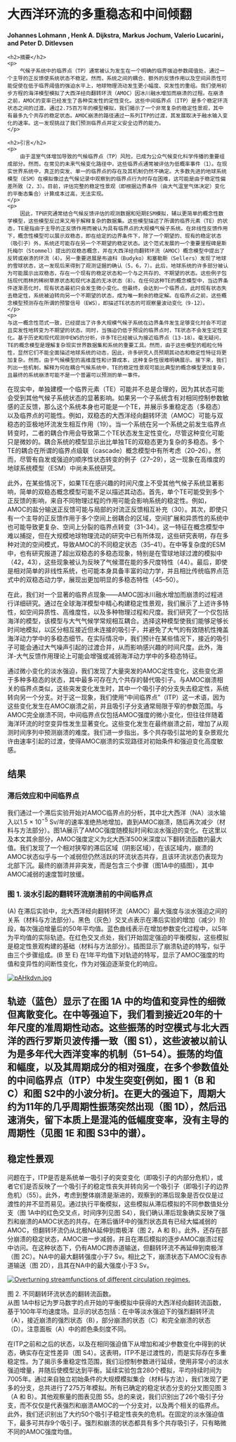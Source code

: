 <html lang="zh-CN">
<head>
    <meta charset="UTF-8">
    <meta name="viewport" content="width=device-width, initial-scale=1.0">
    <title>大西洋环流的多重稳态和中间倾翻</title>
    <script type="text/javascript" src="https://cdn.jsdelivr.net/npm/mathjax@2.7.7/MathJax.js?config=TeX-MML-AM_CHTML"></script>
</head>
<body>
    <h1>大西洋环流的多重稳态和中间倾翻</h1>
    <p><b>Johannes Lohmann , Henk A. Dijkstra, Markus Jochum, Valerio Lucarini， and Peter D. Ditlevsen </b><br>
    </p>

    <h2>摘要</h2>
    <p>
        气候子系统中的临界点（TP）通常被认为发生在一个明确的临界强迫参数阈值处，通过一个主导的正反馈使系统状态不稳定。然而，系统之间的耦合、额外的反馈作用以及空间异质性可能促使在低于临界阈值的强迫水平上，地球物理流动发生更小幅度、突发性的重组。我们使用初步方程的海洋模型模拟了大西洋经向翻转环流（AMOC）因冰川融水增加而崩溃的过程。在崩溃之前，AMOC的变率已经发生了各种突发性的定性变化。这些中间临界点（ITP）是多个稳定环流状态之间的过渡。通过2.75百万年的模型模拟，我们揭示了一个非常复杂的稳定性景观，其中有最多九个共存的稳定状态。AMOC崩溃的路径通过一系列ITP的过渡，其发展取决于融水输入变化的速率。这一发现挑战了我们预测临界点并定义安全边界的能力。
    </p>

    <h2>引言</h2>
    <p>
        由于温室气体增加导致的气候临界点（TP）风险，已成为公众气候变化科学传播的重要组成部分。然而，在常见的未来气候变化路径中，这些临界点通常被评估为低概率事件（1）。在现实世界系统中，真正的突发、单一的临界点的存在及其机制仍然不确定。大多数先进的地球系统模型（ESM）在模拟像过去气候记录中观察到的临界点行为时存在困难，这可能是由于稳定性偏差所致（2，3）。目前，评估完整的稳定性景观（即根据边界条件（由大气温室气体决定）变化的平衡态集合）计算成本过高，无法实现。
    </p>
    <p>
        因此，TP研究通常结合气候反馈评估的观测数据和短期ESM模拟，辅以更简单的概念性数学模型，这些模型反过来又用于解释复杂的数据集。这些模型描述了所谓的临界元素（TE）的状态，TE是指由于主导的正反馈作用而被认为具有临界点的大规模气候子系统。在非线性反馈作用下，概念性模型可以展示双稳态，即在给定的边界条件下，除了一个期望的、现有的稳定状态（吸引子）外，系统还可能存在另一个不期望的稳定状态。这个范式发展的一个重要里程碑是斯托梅尔（Stommel）提出的双稳态概念，并在大西洋经向翻转环流（AMOC）概念模型中提出了反转或崩溃的环流（4）。另一重要进展是布迪科（Budyko）和塞勒斯（Sellers）发现了地球的雪球状态，这一发现后来得到了观测证据的确认（5，6，7）。此后，地球系统的许多部分被认为可能展示出双稳态，存在一个现有的稳定状态和一个与之共存的、不期望的状态。这些例子包括现代雨林的稀树草原状态和现代冰盖的无冰状态（8）。在任何这种TE的概念模型中，当边界条件逐渐恶化时，现有状态最初只会发生微小变化。但最终，会达到一个临界点，此时现有状态失去稳定性，系统被迫转向另一个不期望的状态，成为唯一剩余的稳定解。在临界点之前，这些概念模型预测存在所谓的预警信号（EWS），即描述TE状态的可观察量波动变化（9-12）。
    </p>
    <p>
    与这一概念性范式一致，已经提出了许多大规模气候子系统在边界条件发生足够变化时会不可逆且突发性地转变为不期望的状态。同时，当强迫仍低于预设的临界点时，TE状态不会发生定性变化。基于历史和现代观测中EWS的分析，许多TE已经被认为接近临界点（13-18）。毫无疑问，TE的概念模型是理解复杂现实世界数据集和系统的重要工具。然而，由于这些模型的粗粒化特性，显然它们不能全面描述地球系统的动态，因此，许多研究人员预期其动态和稳定性特征将更加复杂。然而，由于气候模型的高维度性和计算成本，这种复杂性很难明确展示。接下来，我们列出一些机制，解释为何在耦合气候系统中，TE的稳定性景观可能比典型的概念模型更加复杂，且最终的系统崩溃可能不是一个普遍可以预测的单一事件。
</p>

<p>
    在现实中，单独建模一个临界元素（TE）可能并不总是合理的，因为其状态可能会受到其他气候子系统状态的显著影响。如果另一个子系统含有对相同控制参数敏感的正反馈，那么这个系统本身也可能是一个TE，并展示多重稳定态（多稳态）以及临界点的可能性。例如，双稳态的大西洋经向翻转环流（AMOC）可能与双稳态的亚极地环流发生相互作用（19）。当一个系统在另一个系统之前发生临界点转变时，二者的耦合作用会导致第二个TE状态发生定性变化，尽管这种变化可能只是微妙的。耦合系统的模型显示出比单独TE的双稳态更为复杂的多稳态。多个TE的耦合在所谓的临界点级联（cascade）概念模型中有所考虑（20–26）。然而，尽管有自发或强迫的顺序性状态转变的例子（27–29），这一现象在高维度的地球系统模型（ESM）中尚未系统研究。
</p>

<p>
    此外，在某些情况下，如果TE在感兴趣的时间尺度上不受其他气候子系统显著影响，简单的双稳态概念模型可能不足以描述其动态。首先，单个TE可能受到多个正反馈的影响，来自不同物理过程的作用可能会影响系统的稳定性。例如，AMOC的盐分输送正反馈可能与局部的对流正反馈相互补充（30）。其次，即使只有一个主导的正反馈作用于多个空间上弱耦合的区域，空间扩展和异质性的系统中也可能导致更复杂、空间上分裂的临界点转变（31–34）。这一特征在概念模型中难以捕捉，但在大规模地球物理流动的研究中已有所体现，这些研究表明，存在多种对流的空间模式，导致AMOC的不同稳定状态（35–41）。在中等复杂度的ESM中，也有研究报道了超出双稳态的多稳态现象，特别是在雪球地球过渡的模拟中（42，43），这些现象被认为反映了气候潜在能的多尺度特性（44）。最后，即使是相对简单的非线性系统，也可能本身具备丰富的动力学，并且相比传统临界点范式中的双稳态动力学，展现出更加明显的多稳态特性（45–50）。
</p>

<p>
    在此，我们对一个显著的临界点现象——AMOC因冰川融水增加而崩溃的过程进行详细研究。通过在全球海洋模型中精心构建稳定性景观，我们展示了上述许多特性，如空间异质性、高维度性，以及多种物理过程和尺度。我们研究了一个仅包括海洋的模型，该模型与大气气候学常规相互耦合。选择这种模型使我们能够足够长时间地模拟，以区分相互接近但未连接的吸引子，并避免了大气的有效随机性掩盖海洋动力学中的多稳态细节。在实际情况中，我们预计在某些情况下，接近的吸引子可能会通过大气噪声引起的过渡合并，从而影响感兴趣的时间尺度。此外，海洋-大气反馈作用理论上可能会增强或减弱海洋动力学中的多稳态特征。
</p>

<p>
    通过微小变化的淡水强迫，我们发现了大量突发的AMOC定性变化，这些变化源于多种多稳态的状态，其中最多可存在九个共存的替代吸引子。与AMOC崩溃相关的临界点类似，这些突发变化发生时，其中一个吸引子的分支失去稳定性，系统转向另一个分支。对于这一现象，我们使用“中间临界点”（ITP）这一术语，因为这些变化发生在AMOC崩溃之前，并且吸引子分支通常局限于窄的参数范围。与AMOC完全崩溃不同，中间临界点仅包括AMOC强度的微小变化，但往往伴随着海洋环流的时空变异性发生显著变化。这些变化发生在最终崩溃之前，增加了从观测时间序列中预测崩溃的难度。我们进一步指出，多个共存吸引盆地的复杂景观允许由速率引起的过渡，使得AMOC崩溃的实现路径对初始条件和强迫变化高度敏感。
</p>
<h2>结果</h2>

<h3>滞后效应和中间临界点</h3>

<p>我们通过一个滞后实验开始对AMOC临界点的分析，其中北大西洋（NA）淡水输入以1.5 × 10<sup>−5</sup> Sv/年的速率准绝热地增加，直到AMOC崩溃，随后再次减少（材料与方法部分）。图1A展示了AMOC强度随模拟时间和淡水强迫的变化。在这里以及本文其余部分，AMOC强度定义为北大西洋500米深度以下翻转流函数的最大值。我们发现了一个相对狭窄的滞后区域（阴影区域），在该区域内，崩溃的AMOC状态似乎与一个减弱但仍然活跃的环流状态共存，且该环流状态仍表现为北部下沉。最终的崩溃并非突发，而是包含三个步骤（图1A中的插图），其中AMOC减弱的速度暂时放缓。</p>
<h3>图 1. 淡水引起的翻转环流崩溃前的中间临界点</h3>
<p>
(A) 在滞后实验中，北大西洋经向翻转环流（AMOC）最大强度与淡水强迫之间的关系（材料与方法部分）。黑色（灰色）交叉点表示在滞后实验的增加（减少）阶段，每次强迫增量后的50年平均值。蓝色曲线表示在增加参数变化过程中，以5年为平均值的实际轨迹。在红色交叉点处，我们开始固定强迫的平衡模拟，这些模拟是稳定性景观构建的基础（材料与方法部分）。插图显示了崩溃轨迹的特写，似乎由三个步骤组成。(B 至 E) 在1年平均值下对轨迹的特写，显示了AMOC强度的均值和变异性的间断性变化，作为对强迫逐渐变化的响应。
</p>
<a href="https://www.science.org/cms/10.1126/sciadv.adi4253/asset/9b325cac-3b65-401b-a1a7-d2ecf7a3301b/assets/images/large/sciadv.adi4253-f1.jpg"><img src="https://www.science.org/cms/10.1126/sciadv.adi4253/asset/9b325cac-3b65-401b-a1a7-d2ecf7a3301b/assets/images/large/sciadv.adi4253-f1.jpg" alt="pAHkdvn.jpg" border="0" /></a>
<h2>轨迹（蓝色）显示了在图 1A 中的均值和变异性的细微但离散变化。在中等强迫下，我们看到接近20年的十年尺度的准周期性动态。这些振荡的时空模式与北大西洋的西行罗斯贝波传播一致（图 S1），这些波被以前认为是多年代大西洋变率的机制（51–54）。振荡的均值和幅度，以及其周期成分的相对强度，在多个参数值处的中间临界点（ITP）中发生突变[例如，图 1（B 和 C）和图 S2中的小波分析]。在更大的强迫下，周期大约为11年的几乎周期性振荡突然出现（图 1D），然后迅速消失，留下本质上是混沌的低幅度变率，没有主导的周期性（见图 1E 和图 S3中的谱）。
</h2>

<h2>稳定性景观</h2>
<p>
问题在于，ITP是否是系统单一吸引子的突变变化（即吸引子的内部分危机），或者它们是否反映了一个吸引子的稳定性丧失并转向另一个吸引子（即吸引子的边界危机）（55）。此外，考虑到整体崩溃是渐进的，观察到的滞后现象是否仅仅是过渡性的并不显而易见。通过执行平衡模拟，这些模拟从滞后模拟的不同参数值处分支（图 1A中的红色交叉点，时间序列见图 S4），我们确认滞后现象确实反映了强烈和崩溃的AMOC状态的共存。在滞后循环中的强烈状态具有已经大幅减弱的AMOC，但翻转环流仍从北极NA延伸到南极洋（图 2，A 和 B）。此外，还存在部分崩溃的稳定状态，AMOC进一步减弱，并且在滞后模拟的逐步AMOC崩溃过程中访问。在这种状态下，仍有AMOC跨赤道输送，但翻转环流不再延伸到南极洋（图 2C）。NA中的最大翻转强度小于7 Sv。相比之下，崩溃状态下AMOC没有赤道输送（图 2D），且其在NA中的最大强度小于3 Sv。
</p>

<a href="https://www.science.org/cms/10.1126/sciadv.adi4253/asset/9be6bc67-a223-414b-b170-848f6366a3e4/assets/images/large/sciadv.adi4253-f2.jpg"><img src="https://www.science.org/cms/10.1126/sciadv.adi4253/asset/9be6bc67-a223-414b-b170-848f6366a3e4/assets/images/large/sciadv.adi4253-f2.jpg" alt="Overturning streamfunctions of different circulation regimes." border="0" /></a>
<p>图 2. 不同翻转环流状态的翻转流函数。<br>
从图 1A中标记为罗马数字的点开始的平衡模拟中获得的大西洋经向翻转流函数，基于100年平均速度场。显示的状态包括：在中等淡水强迫下的强烈翻转环流（A），接近崩溃的强烈状态（B），部分崩溃的状态（C）和完全崩溃的状态（D）。注意面板（A）中的颜色条刻度不同。
</p>

<p>
在ITP之前和之后的状态，以及在相同强迫值下从增加和减少参数变化中得到的状态，确实存在定性差异（图 S4）。这表明，ITP不是过渡性的，而是实际存在多重稳定性。为了揭示多重稳定性范围，我们沿控制参数进行延续，使用非常小的淡水强迫增量，并随后使模型达到平衡。延续实验包含280个模拟，平均持续时间为7005年。通过来自独立初始条件的大规模模拟集合（材料与方法），我们发现了更多的分支，总共进行了275万年模拟。所有已确定的稳定状态分支的分叉图见图 3（A 和 B）。其他观察量的图表见图 S5。总的来说，我们识别出了26个吸引子分支，而不仅仅是代表强烈和崩溃AMOC的一个分支对，以及两个相关的临界点。此外，我们还识别出了大约50个吸引子稳定性丧失的危机。在固定的淡水强迫值下，最多可共存9个吸引子。强烈和崩溃的状态都具有多个共存吸引子，只有略微不同的AMOC强度均值。
</p>

</body>
</html>
